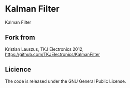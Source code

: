 # Kalman Filter

Kalman Filter

## Fork from
Kristian Lauszus, TKJ Electronics 2012, https://github.com/TKJElectronics/KalmanFilter

## Licience
The code is released under the GNU General Public License.